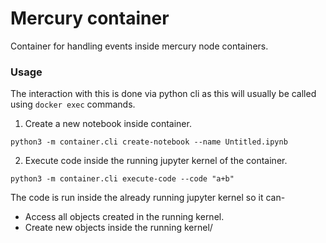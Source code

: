 # Mercury container

Container for handling events inside mercury node containers.

### Usage
The interaction with this is done via python cli as this will usually be called using `docker exec` commands. 

1. Create a new notebook inside container.

```
python3 -m container.cli create-notebook --name Untitled.ipynb
```

2. Execute code inside the running jupyter kernel of the container.

```
python3 -m container.cli execute-code --code "a+b"
```

The code is run inside the already running jupyter kernel so it can- 
- Access all objects created in the running kernel.
- Create new objects inside the running kernel/
